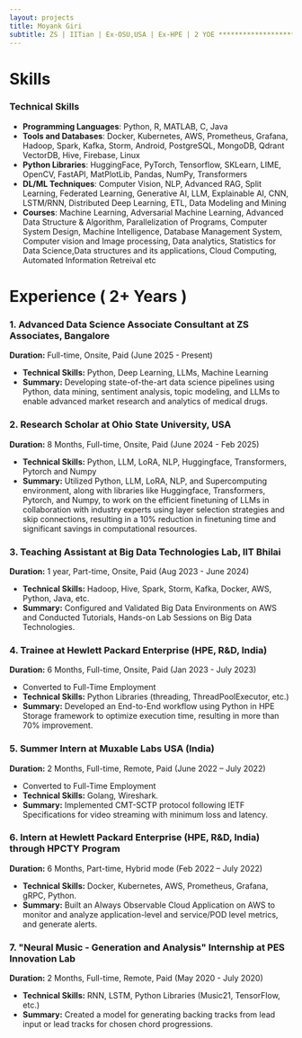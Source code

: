 ```yaml
---
layout: projects
title: Moyank Giri
subtitle: ZS | IITian | Ex-OSU,USA | Ex-HPE | 2 YOE ************************************************ Adv DS Associate Consultant @ ZS, Alumni of IIT, 2YOE, Ex Scho @ OSU-US, Ex-HPE, MTech-DSAI, BTech-CSE & 4 publications incl A-rated conf, Skilled in ML, NLP, DS, GenAI & EdgeAI etc
---
```

# Skills
### Technical Skills
* **Programming Languages**: Python, R, MATLAB, C, Java
* **Tools and Databases**: Docker, Kubernetes, AWS, Prometheus, Grafana, Hadoop, Spark, Kafka, Storm, Android, PostgreSQL, MongoDB, Qdrant VectorDB, Hive, Firebase, Linux
* **Python Libraries**: HuggingFace, PyTorch, Tensorflow, SKLearn, LIME, OpenCV, FastAPI,
MatPlotLib, Pandas, NumPy, Transformers
* **DL/ML Techniques**: Computer Vision, NLP, Advanced RAG, Split Learning, Federated Learning, Generative AI, LLM, Explainable AI, CNN, LSTM/RNN, Distributed Deep Learning, ETL, Data Modeling and Mining
* **Courses**: Machine Learning, Adversarial Machine Learning, Advanced Data Structure & Algorithm, Parallelization of Programs, Computer System Design, Machine Intelligence, Database Management System, Computer vision and Image processing, Data analytics, Statistics for Data Science,Data structures and its applications, Cloud Computing, Automated Information Retreival etc

# Experience ( 2+ Years )

### 1. Advanced Data Science Associate Consultant at ZS Associates, Bangalore
**Duration:** Full-time, Onsite, Paid (June 2025 - Present)
- **Technical Skills:** Python, Deep Learning, LLMs, Machine Learning
- **Summary:** Developing state-of-the-art data science pipelines using Python, data mining, sentiment analysis, topic modeling, and LLMs to enable advanced market research and analytics of medical drugs.

### 2. Research Scholar at Ohio State University, USA
**Duration:** 8 Months, Full-time, Onsite, Paid (June 2024 - Feb 2025)
- **Technical Skills:** Python, LLM, LoRA, NLP, Huggingface, Transformers, Pytorch and Numpy
- **Summary:** Utilized Python, LLM, LoRA, NLP, and Supercomputing environment, along with libraries like Huggingface, Transformers, Pytorch, and Numpy, to work on the efficient finetuning of LLMs in collaboration with industry experts using layer selection strategies and skip connections, resulting in a 10% reduction in finetuning time and significant savings in computational resources.

### 3. Teaching Assistant at Big Data Technologies Lab, IIT Bhilai
**Duration:** 1 year, Part-time, Onsite, Paid (Aug 2023 - June 2024)
- **Technical Skills:** Hadoop, Hive, Spark, Storm, Kafka, Docker, AWS, Python, Java, etc.
- **Summary:** Configured and Validated Big Data Environments on AWS and Conducted Tutorials, Hands-on Lab Sessions on Big Data Technologies.

### 4. Trainee at Hewlett Packard Enterprise (HPE, R&D, India)
**Duration:** 6 Months, Full-time, Onsite, Paid (Jan 2023 - July 2023)
- Converted to Full-Time Employment
- **Technical Skills:** Python Libraries (threading, ThreadPoolExecutor, etc.)
- **Summary:** Developed an End-to-End workflow using Python in HPE Storage framework to optimize execution time, resulting in more than 70% improvement.

### 5. Summer Intern at Muxable Labs USA (India)
**Duration:** 2 Months, Full-time, Remote, Paid (June 2022 – July 2022)
- Converted to Full-Time Employment
- **Technical Skills:** Golang, Wireshark.
- **Summary:** Implemented CMT-SCTP protocol following IETF Specifications for video streaming with minimum loss and latency.

### 6. Intern at Hewlett Packard Enterprise (HPE, R&D, India) through HPCTY Program
**Duration:** 6 Months, Part-time, Hybrid mode (Feb 2022 – July 2022)
- **Technical Skills:** Docker, Kubernetes, AWS, Prometheus, Grafana, gRPC, Python.
- **Summary:** Built an Always Observable Cloud Application on AWS to monitor and analyze application-level and service/POD level metrics, and generate alerts.

### 7. "Neural Music - Generation and Analysis" Internship at PES Innovation Lab
**Duration:** 2 Months, Full-time, Remote, Paid (May 2020 - July 2020)
- **Technical Skills:** RNN, LSTM, Python Libraries (Music21, TensorFlow, etc.)
- **Summary:** Created a model for generating backing tracks from lead input or lead tracks for chosen chord progressions.